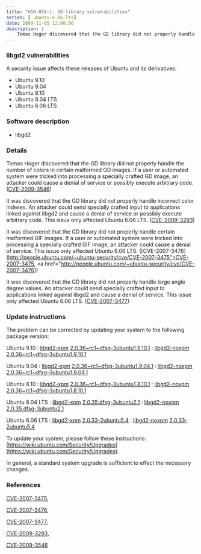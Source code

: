 ```yaml
---
title: "USN-854-1: GD library vulnerabilities"
series: [ ubuntu-6.06-lts]
date: 2009-11-05 12:00:00
description: |
    Tomas Hoger discovered that the GD library did not properly handle the number of colors in certain malformed GD images. If a user or automated system were tricked into processing a specially crafted GD image, an attacker could cause a denial of service or possibly execute arbitrary code. ([CVE-2009-3546](http://people.ubuntu.com/~ubuntu-security/cve/CVE-2009-3546))
--- 
```

 
 


### libgd2 vulnerabilities

A security issue affects these releases of Ubuntu and its derivatives:

* Ubuntu 9.10
* Ubuntu 9.04
* Ubuntu 8.10
* Ubuntu 8.04 LTS
* Ubuntu 6.06 LTS

### Software description

* libgd2 

### Details

Tomas Hoger discovered that the GD library did not properly handle the number of colors in certain malformed GD images. If a user or automated system were tricked into processing a specially crafted GD image, an attacker could cause a denial of service or possibly execute arbitrary code. ([CVE-2009-3546](http://people.ubuntu.com/~ubuntu-security/cve/CVE-2009-3546))

It was discovered that the GD library did not properly handle incorrect color indexes. An attacker could send specially crafted input to applications linked against libgd2 and cause a denial of service or possibly execute arbitrary code. This issue only affected Ubuntu 6.06 LTS. ([CVE-2009-3293](http://people.ubuntu.com/~ubuntu-security/cve/CVE-2009-3293))

It was discovered that the GD library did not properly handle certain malformed GIF images. If a user or automated system were tricked into processing a specially crafted GIF image, an attacker could cause a denial of service. This issue only affected Ubuntu 6.06 LTS. ([CVE-2007-3476](http://people.ubuntu.com/~ubuntu-security/cve/CVE-2007-3475">CVE-2007-3475</a>, <a href="http://people.ubuntu.com/~ubuntu-security/cve/CVE-2007-3476))

It was discovered that the GD library did not properly handle large angle degree values. An attacker could send specially crafted input to applications linked against libgd2 and cause a denial of service. This issue only affected Ubuntu 6.06 LTS. ([CVE-2007-3477](http://people.ubuntu.com/~ubuntu-security/cve/CVE-2007-3477)) 

### Update instructions

The problem can be corrected by updating your system to the following package version:

Ubuntu 9.10
 : [libgd2-xpm](https://launchpad.net/ubuntu/+source/libgd2) <span> [2.0.36~rc1~dfsg-3ubuntu1.9.10.1](https://launchpad.net/ubuntu/+source/libgd2/2.0.36~rc1~dfsg-3ubuntu1.9.10.1) </span> 
 : [libgd2-noxpm](https://launchpad.net/ubuntu/+source/libgd2) <span> [2.0.36~rc1~dfsg-3ubuntu1.9.10.1](https://launchpad.net/ubuntu/+source/libgd2/2.0.36~rc1~dfsg-3ubuntu1.9.10.1) </span> 

Ubuntu 9.04
 : [libgd2-xpm](https://launchpad.net/ubuntu/+source/libgd2) <span> [2.0.36~rc1~dfsg-3ubuntu1.9.04.1](https://launchpad.net/ubuntu/+source/libgd2/2.0.36~rc1~dfsg-3ubuntu1.9.04.1) </span> 
 : [libgd2-noxpm](https://launchpad.net/ubuntu/+source/libgd2) <span> [2.0.36~rc1~dfsg-3ubuntu1.9.04.1](https://launchpad.net/ubuntu/+source/libgd2/2.0.36~rc1~dfsg-3ubuntu1.9.04.1) </span> 

Ubuntu 8.10
 : [libgd2-xpm](https://launchpad.net/ubuntu/+source/libgd2) <span> [2.0.36~rc1~dfsg-3ubuntu1.8.10.1](https://launchpad.net/ubuntu/+source/libgd2/2.0.36~rc1~dfsg-3ubuntu1.8.10.1) </span> 
 : [libgd2-noxpm](https://launchpad.net/ubuntu/+source/libgd2) <span> [2.0.36~rc1~dfsg-3ubuntu1.8.10.1](https://launchpad.net/ubuntu/+source/libgd2/2.0.36~rc1~dfsg-3ubuntu1.8.10.1) </span> 

Ubuntu 8.04 LTS
 : [libgd2-xpm](https://launchpad.net/ubuntu/+source/libgd2) <span> [2.0.35.dfsg-3ubuntu2.1](https://launchpad.net/ubuntu/+source/libgd2/2.0.35.dfsg-3ubuntu2.1) </span> 
 : [libgd2-noxpm](https://launchpad.net/ubuntu/+source/libgd2) <span> [2.0.35.dfsg-3ubuntu2.1](https://launchpad.net/ubuntu/+source/libgd2/2.0.35.dfsg-3ubuntu2.1) </span> 

Ubuntu 6.06 LTS
 : [libgd2-xpm](https://launchpad.net/ubuntu/+source/libgd2) <span> [2.0.33-2ubuntu5.4](https://launchpad.net/ubuntu/+source/libgd2/2.0.33-2ubuntu5.4) </span> 
 : [libgd2-noxpm](https://launchpad.net/ubuntu/+source/libgd2) <span> [2.0.33-2ubuntu5.4](https://launchpad.net/ubuntu/+source/libgd2/2.0.33-2ubuntu5.4) </span> 

To update your system, please follow these instructions: [https://wiki.ubuntu.com/Security/Upgrades](https://wiki.ubuntu.com/Security/Upgrades).

In general, a standard system upgrade is sufficient to effect the necessary changes. 

### References

 
 [CVE-2007-3475](http://people.ubuntu.com/~ubuntu-security/cve/CVE-2007-3475), 

 [CVE-2007-3476](http://people.ubuntu.com/~ubuntu-security/cve/CVE-2007-3476), 

 [CVE-2007-3477](http://people.ubuntu.com/~ubuntu-security/cve/CVE-2007-3477), 

 [CVE-2009-3293](http://people.ubuntu.com/~ubuntu-security/cve/CVE-2009-3293), 

 [CVE-2009-3546](http://people.ubuntu.com/~ubuntu-security/cve/CVE-2009-3546)
 

